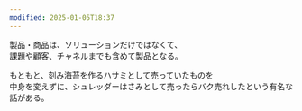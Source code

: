 ```yaml
---
modified: 2025-01-05T18:37
---
```

  

  

製品・商品は、ソリューションだけではなくて、  
課題や顧客、チャネルまでも含めて製品となる。  

  

もともと、刻み海苔を作るハサミとして売っていたものを  
中身を変えずに、シュレッダーはさみとして売ったらバク売れしたという有名な話がある。